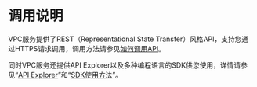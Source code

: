 # 调用说明<a name="vpc_api00_0001"></a>

VPC服务提供了REST（Representational State Transfer）风格API，支持您通过HTTPS请求调用，调用方法请参见[如何调用API](如何调用API.md)。

同时VPC服务还提供API Explorer以及多种编程语言的SDK供您使用，详情请参见“[API Explorer](https://apiexplorer.developer.huaweicloud.com/apiexplorer/doc?product=VPC&version=v2&api=CreateVpc)”和“[SDK使用方法](https://developer.huaweicloud.com/sdk?VPC)”。

